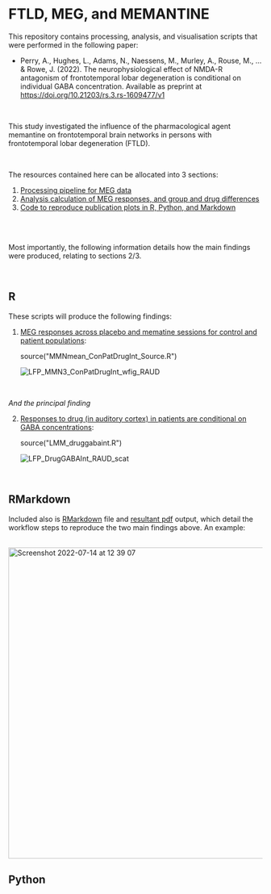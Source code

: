# FTLD, MEG, and MEMANTINE

This repository contains processing, analysis, and visualisation scripts that were performed in the following paper:

* Perry, A., Hughes, L., Adams, N., Naessens, M., Murley, A., Rouse, M., ... & Rowe, J. (2022). The neurophysiological effect of NMDA-R antagonism of frontotemporal lobar degeneration is conditional on individual GABA concentration. Available as preprint at https://doi.org/10.21203/rs.3.rs-1609477/v1

<br />

This study investigated the influence of the pharmacological agent memantine on frontotemporal brain networks in persons with frontotemporal lobar degeneration (FTLD).

<br />

The resources contained here can be allocated into 3 sections:

1. [Processing pipeline for MEG data](https://github.com/AlistairPerry/FTLDMEGMEM/tree/main/SourceSpace/Preproc)
2. [Analysis calculation of MEG responses, and group and drug differences](https://github.com/AlistairPerry/FTLDMEGMEM/tree/main/SourceSpace/Analysis)
3. [Code to reproduce publication plots in R, Python, and Markdown](https://github.com/AlistairPerry/FTLDMEGMEM/tree/main/SourceSpace/Plots)

<br />
<br />


Most importantly, the following information details how the main findings were produced, relating to sections 2/3.

<br />

## R

These scripts will produce the following findings:

1. [MEG responses across placebo and mematine sessions for control and patient populations](https://github.com/AlistairPerry/FTLDMEGMEM/blob/main/SourceSpace/Plots/MMNmean_ConPatDrugInt_Source.R):

	source("MMNmean_ConPatDrugInt_Source.R")
  
	![LFP_MMN3_ConPatDrugInt_wfig_RAUD](https://user-images.githubusercontent.com/23748735/178841262-d03f9e92-bef5-4874-8521-69422e209aa7.png)

<br />

*And the principal finding*

2. [Responses to drug (in auditory cortex) in patients are conditional on GABA concentrations](https://github.com/AlistairPerry/FTLDMEGMEM/blob/main/SourceSpace/Plots/LMM_druggabaint.R):

	source("LMM_druggabaint.R")
  
	![LFP_DrugGABAInt_RAUD_scat](https://user-images.githubusercontent.com/23748735/178842801-dfd39e24-2381-40a8-987c-3c1c678fad3b.png)


<br />

## RMarkdown

Included also is [RMarkdown](https://github.com/AlistairPerry/FTLDMEGMEM/blob/main/SourceSpace/Plots/DrugGABAInteraction.Rmd) file and [resultant pdf](https://github.com/AlistairPerry/FTLDMEGMEM/blob/main/SourceSpace/Plots/DrugGABAInteraction.pdf) output, which detail the workflow steps to reproduce the two main findings above. An example:

<br />

<img width="617" alt="Screenshot 2022-07-14 at 12 39 07" src="https://user-images.githubusercontent.com/23748735/178974380-7fe84e0b-df05-4be5-827c-990f6c7f5d14.png">

## Python




